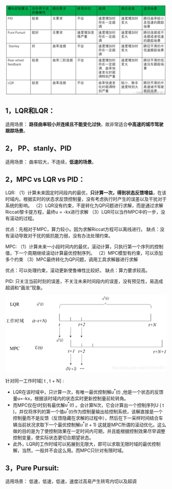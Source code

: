 
![](images/各种控制算法试用场景对比_image_1.png)

## 1，LQR和LQR：
适用场景：
**路径曲率较小并连续且不能变化过快**，故非常适合**中高速的城市驾驶跟踪场景**。

## 2， PP、stanly、PID

适用场景：
曲率较大，不连续，**低速的场景**。

## 2，MPC vs LQR vs PID：

LQR:
（1）计算未来固定时间段内的最优，**只计算一次，得到状态反馈增益**，在该时域内，根据实时的状态求反馈控制量，没有考虑执行时产生的误差以及干扰对于系统的影响。
（2）LQR没有约束，不是转化为QP问题进行求解，而是通过求解Riccati黎卡提方程，最终u = -kx进行求解
（3）LQR可以当作MPC中的一步，没有滚动的过程。

优点：先相对于MPC，算力较小。因为求解Riccat方程可以离线进行。
缺点：没有滚动导致对干扰的抵抗能力弱，没有办法处理约束。

MPC:
（1）计算未来一小段时间内的最优，滚动计算，只执行第一个序列的控制值，下一个周期继续滚动计算最优控制序列。
（2）MPC模型有约束，可以添加多个约束
（3）MPC最终转化为QP问题，调用工具求解器进行求解

优点：可以处理约束，滚动更新使鲁棒性比较好。
缺点：算力要求较高。

PID:
只关注当前时刻的误差，不关注未来时间段内的误差，没有预见性，易造成超调和“画龙”现象。


![](images/各种控制算法试用场景对比_image_2.png)

针对同一工作时域\[ t , t + N\] :
- LQR在该时域中，只计算一次，有唯一最优控制解$u^*(t)$ ,他是一个状态的反馈量u=-kx，根据该时域内的状态实时更新控制量前轮转角。
- 而MPC仅在t时刻有最优解$u^*(t)$ 。会计算N次，它会计算出一个控制序列U ( t )，并仅将序列的第一个值$u^*(t)$作为控制量输出给控制系统，该解直接是一个控制量而不是反馈（反馈隐藏在求解的过程中），然后在下一采样时间结合车辆当前状况求取下一个最优控制解$u^*(t+1)$ 这就是MPC所谓的滚动优化。这么做的目的是为了使控制效果在一定时间内可期，并且能根据控制效果尽早调整控制变量，使实际状态更切合期望状态。
- 此外，LQR的工作时域可以拓展到无限大，即可以求取无限时域的最优控制解，当然，一般并不会这么用。而MPC只针对有限时域。


## 3，Pure Pursuit:
适用场景：
低速，低速，低速，速度过高易产生转弯内切以及超调
